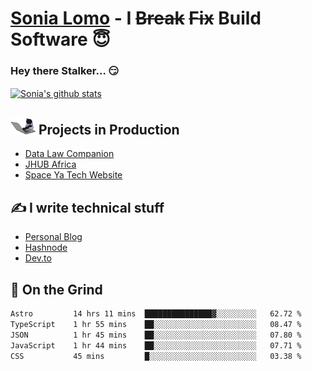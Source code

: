 # [Sonia Lomo](https://sonylomo.github.io/) - I ~~Break~~ ~~Fix~~ Build Software 😇
### Hey there Stalker... 😏 

<a href="https://github.com/sonylomo/github-readme-stats">
  <img align="center" src="https://media.giphy.com/media/lU05nFSW6Y2A/giphy.gif" alt="Sonia's github stats" />
</a>

## <img src="assets/devcat.gif" width="40"> Projects in Production
- [Data Law Companion](https://datalawcompanion.org/)
- [JHUB Africa](https://jhubafrica.com/)
- [Space Ya Tech Website](https://www.spaceyatech.com/)

## ✍️ I write technical stuff
- [Personal Blog](https://sonylomo-github-io.vercel.app/blog)
- [Hashnode](https://sonylomo.hashnode.dev/)
- [Dev.to](https://dev.to/sonylomo)

## 🤡 On the Grind
<!--START_SECTION:waka-->

```txt
Astro         14 hrs 11 mins  ███████████████▓░░░░░░░░░   62.72 %
TypeScript    1 hr 55 mins    ██░░░░░░░░░░░░░░░░░░░░░░░   08.47 %
JSON          1 hr 45 mins    ██░░░░░░░░░░░░░░░░░░░░░░░   07.80 %
JavaScript    1 hr 44 mins    ██░░░░░░░░░░░░░░░░░░░░░░░   07.71 %
CSS           45 mins         █░░░░░░░░░░░░░░░░░░░░░░░░   03.38 %
```

<!--END_SECTION:waka-->
